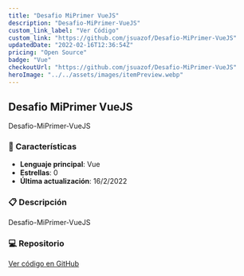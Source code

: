 ```yaml
---
title: "Desafio MiPrimer VueJS"
description: "Desafio-MiPrimer-VueJS"
custom_link_label: "Ver Código"
custom_link: "https://github.com/jsuazof/Desafio-MiPrimer-VueJS"
updatedDate: "2022-02-16T12:36:54Z"
pricing: "Open Source"
badge: "Vue"
checkoutUrl: "https://github.com/jsuazof/Desafio-MiPrimer-VueJS"
heroImage: "../../assets/images/itemPreview.webp"
---
```


## Desafio MiPrimer VueJS

Desafio-MiPrimer-VueJS

### 🚀 Características

- **Lenguaje principal**: Vue
- **Estrellas**: 0
- **Última actualización**: 16/2/2022


### 📋 Descripción

Desafio-MiPrimer-VueJS



### 💻 Repositorio

[Ver código en GitHub](https://github.com/jsuazof/Desafio-MiPrimer-VueJS)
